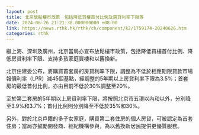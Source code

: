 ```yaml
---
layout: post
title: 北京放鬆樓市政策　包括降低買樓首付比例及房貸利率下限等
date: 2024-06-26 21:21:38.000000000 +08:00
link: https://news.rthk.hk/rthk/ch/component/k2/1759174-20240626.htm
categories: rthk
---
```


繼上海、深圳及廣州，北京當局亦宣布放鬆樓市政策，包括降低買樓首付比例、降低房貸利率下限、支持多孩家庭買樓和以舊換新。

北京住建委公布，將購買首套房的房貸利率下限，調整為不低於相應期限貸款市場報價利率（LPR）減45個基點，經調整的5年期以上房貸利率下限為3.5%；首套房的最低首付比例，亦由目前不低於30%調整至20%。

至於第二套房的5年期以上房貸利率下限，將按照北京市五環以內和以外，分別降至3.9%和3.7%；首付比例則分別降至不低於35%和30%。

另外，對於北京戶籍的多子女家庭，購買第二套住房的個人房貸，可被認定為首套住房；當局亦鼓勵開發商、經紀機構參與，為以舊換新居民提供更優質服務。
